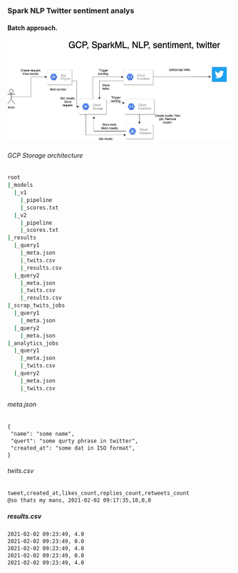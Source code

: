 ### Spark NLP Twitter sentiment analys 
#### Batch approach.
![image info](assets/batch_arch.jpg)
###### GCP Storage architecture
```bash
root
|_models
  |_v1
    |_pipeline
    |_scores.txt
  |_v2
    |_pipeline
    |_scores.txt
|_results
  |_query1
    |_meta.json
    |_twits.csv
    |_results.csv
  |_query2
    |_meta.json
    |_twits.csv
    |_results.csv
|_scrap_twits_jobs
  |_query1
    |_meta.json
  |_query2
    |_meta.json
|_analytics_jobs
  |_query1
    |_meta.json
    |_twits.csv
  |_query2
    |_meta.json
    |_twits.csv
```

###### meta.json
```
{  
 "name": "some name",
 "quert": "some qurty phrase in twitter",
 "created_at": "some dat in ISO format",
}
```
###### twits.csv
```
tweet,created_at,likes_count,replies_count,retweets_count
@so thats my mans, 2021-02-02 09:17:35,10,0,0 
```
##### results.csv
```
2021-02-02 09:23:49, 4.0
2021-02-02 09:23:49, 0.0
2021-02-02 09:23:49, 4.0
2021-02-02 09:23:49, 0.0
2021-02-02 09:23:49, 4.0


```